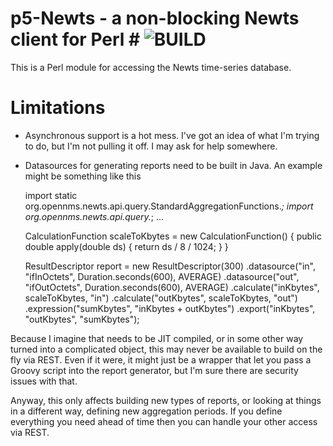 # p5-Newts - a non-blocking Newts client for Perl # ![BUILD](https://travis-ci.org/rfdrake/p5-Newts.svg)

This is a Perl module for accessing the Newts time-series database.

# Limitations

* Asynchronous support is a hot mess.  I've got an idea of what I'm trying to do, but I'm not pulling it off.  I may ask for help somewhere.

* Datasources for generating reports need to be built in Java.  An example might be something like this

    import static org.opennms.newts.api.query.StandardAggregationFunctions.*;
    import org.opennms.newts.api.query.*;
    ...

    CalculationFunction scaleToKbytes = new CalculationFunction() {
        public double apply(double ds) {
            return ds / 8 / 1024;
        }
    }

    ResultDescriptor report = new ResultDescriptor(300)
        .datasource("in",  "ifInOctets",  Duration.seconds(600), AVERAGE)
        .datasource("out", "ifOutOctets", Duration.seconds(600), AVERAGE)
        .calculate("inKbytes",  scaleToKbytes, "in")
        .calculate("outKbytes", scaleToKbytes, "out")
        .expression("sumKbytes", "inKbytes + outKbytes")
        .export("inKbytes", "outKbytes", "sumKbytes");


Because I imagine that needs to be JIT compiled, or in some other way turned
into a complicated object, this may never be available to build on the fly via
REST.  Even if it were, it might just be a wrapper that let you pass a Groovy
script into the report generator, but I'm sure there are security issues with
that.

Anyway, this only affects building new types of reports, or looking at things
in a different way, defining new aggregation periods.  If you define
everything you need ahead of time then you can handle your other access via
REST.
